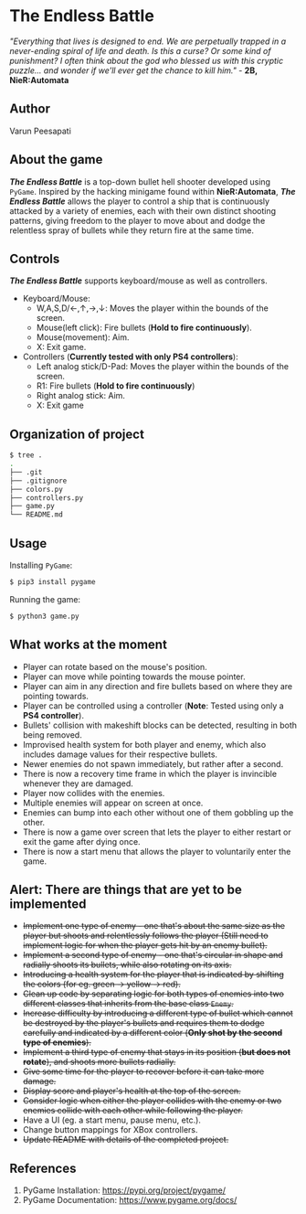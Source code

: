 # The Endless Battle

*"Everything that lives is designed to end. We are perpetually trapped in a never-ending spiral of life and death. Is this a curse? Or some kind of punishment? I often think about the god who blessed us with this cryptic puzzle... and wonder if we'll ever get the chance to kill him."* - **2B, NieR:Automata**

## Author
Varun Peesapati

## About the game
***The Endless Battle*** is a top-down bullet hell shooter developed using `PyGame`. Inspired by the hacking minigame found within **NieR:Automata**, ***The Endless Battle*** allows the player to control a ship that is continuously attacked by a variety of enemies, each with their own distinct shooting patterns, giving freedom to the player to move about and dodge the relentless spray of bullets while they return fire at the same time.

## Controls
***The Endless Battle*** supports keyboard/mouse as well as controllers.
* Keyboard/Mouse:
    - W,A,S,D/&#8592;,&#8593;,&#8594;,&#8595;: Moves the player within the bounds of the screen.
    - Mouse(left click): Fire bullets (**Hold to fire continuously**).
    - Mouse(movement): Aim.
    - X: Exit game.
* Controllers (**Currently tested with only PS4 controllers**):
    - Left analog stick/D-Pad: Moves the player within the bounds of the screen.
    - R1: Fire bullets (**Hold to fire continuously**)
    - Right analog stick: Aim.
    - X: Exit game

## Organization of project
``` bash
$ tree .
.
├── .git
├── .gitignore
├── colors.py
├── controllers.py
├── game.py
└── README.md
```

## Usage
Installing `PyGame`:
``` bash
$ pip3 install pygame
```

Running the game:
``` bash
$ python3 game.py
```

## What works at the moment
* Player can rotate based on the mouse's position.
* Player can move while pointing towards the mouse pointer.
* Player can aim in any direction and fire bullets based on where they are pointing towards.
* Player can be controlled using a controller (**Note**: Tested using only a **PS4 controller**).
* Bullets' collision with makeshift blocks can be detected, resulting in both being removed.
* Improvised health system for both player and enemy, which also includes damage values for their respective bullets.
* Newer enemies do not spawn immediately, but rather after a second.
* There is now a recovery time frame in which the player is invincible whenever they are damaged.
* Player now collides with the enemies.
* Multiple enemies will appear on screen at once.
* Enemies can bump into each other without one of them gobbling up the other.
* There is now a game over screen that lets the player to either restart or exit the game after dying once.
* There is now a start menu that allows the player to voluntarily enter the game.

## Alert: There are things that are yet to be implemented
* ~~Implement one type of enemy - one that's about the same size as the player but shoots and relentlessly follows the player (Still need to implement logic for when the player gets hit by an enemy bullet).~~
* ~~Implement a second type of enemy - one that's circular in shape and radially shoots its bullets, while also rotating on its axis.~~
* ~~Introducing a health system for the player that is indicated by shifting the colors (for eg. green &#8594; yellow &#8594; red).~~
* ~~Clean up code by separating logic for both types of enemies into two different classes that inherits from the base class `Enemy`.~~
* ~~Increase difficulty by introducing a different type of bullet which cannot be destroyed by the player's bullets and requires them to dodge carefully and indicated by a different color (**Only shot by the second type of enemies**).~~
* ~~Implement a third type of enemy that stays in its position (**but does not rotate**), and shoots more bullets radially.~~
* ~~Give some time for the player to recover before it can take more damage.~~
* ~~Display score and player's health at the top of the screen.~~
* ~~Consider logic when either the player collides with the enemy or two enemies collide with each other while following the player.~~
* Have a UI (eg. a start menu, pause menu, etc.).
* Change button mappings for XBox controllers.
* ~~Update README with details of the completed project.~~

## References
1. PyGame Installation: https://pypi.org/project/pygame/
2. PyGame Documentation: https://www.pygame.org/docs/